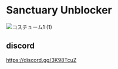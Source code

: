 # Sanctuary Unblocker
![コスチューム1 (1)](https://github.com/user-attachments/assets/c2e6e57d-1881-4d14-b3ed-8c5e00091827)

## discord
https://discord.gg/3K98TcuZ
